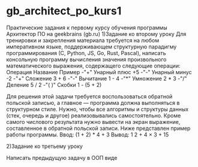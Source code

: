# gb_architect_po_kurs1
Практические задания к первому курсу обучения программы Архитектор ПО на geekbrains (gb.ru)
1)Задание ко второму уроку
Для тренировки и закрепления материала требуется на любом императивном языке,
поддерживающем структурную парадигму программирования (С, Python, JS, Go, Rust, Pascal),
написать консольную программу вычисления значения произвольного математического выражения, 
содержащего следующие операции:
Операция Название Пример
-"+" Унарный плюс +5 
-"-" Унарный минус -2 
-"+" Сложение 3 + 6 
-"-" Вычитание 1 - 4 
-"*" Умножение 2 * 3 
-"/" Деление 5 / 2 
-"( )" Скобки 1 - (5 + 2) 
 
Для решения этой задачи требуется воспользоваться обратной польской записью, а главное — программа должна выполняться в структурном стиле.
Нужно, чтобы все алгоритмы и структуры данных (стек, очередь и другое) реализовывались самостоятельно. 
Кроме самого числового результата нужно вывести на экран выражение, составленное в обратной польской записи. 
Ниже представлен пример работы программы.
Ввод: (1 + 2) * 4 + 3
Вывод: 1 2 + 4 × 3 +    15


2)Задание ко третьему уроку


Написать предыдущую задачу в ООП виде
